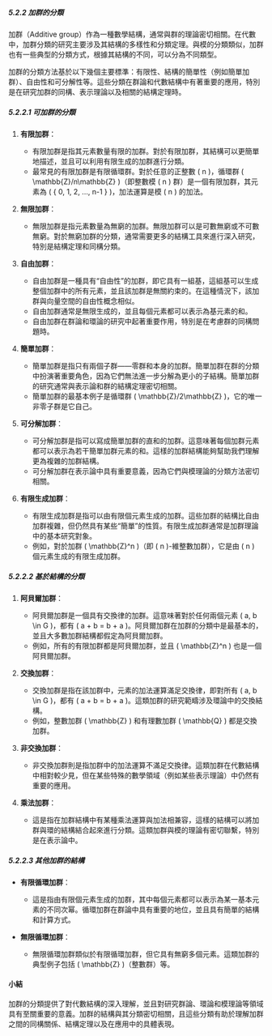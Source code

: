 ##### 5.2.2 加群的分類

加群（Additive group）作為一種數學結構，通常與群的理論密切相關。在代數中，加群分類的研究主要涉及其結構的多樣性和分類定理。與模的分類類似，加群也有一些典型的分類方式，根據其結構的不同，可以分為不同類型。

加群的分類方法基於以下幾個主要標準：有限性、結構的簡單性（例如簡單加群）、自由性和可分解性等。這些分類在群論和代數結構中有著重要的應用，特別是在研究加群的同構、表示理論以及相關的結構定理時。

##### 5.2.2.1 可加群的分類

1. **有限加群**：
   - 有限加群是指其元素數量有限的加群。對於有限加群，其結構可以更簡單地描述，並且可以利用有限生成的加群進行分類。
   - 最常見的有限加群是有限循環群。對於任意的正整數 \( n \)，循環群 \( \mathbb{Z}/n\mathbb{Z} \)（即整數模 \( n \) 群）是一個有限加群，其元素為 \( \{ 0, 1, 2, ..., n-1 \} \)，加法運算是模 \( n \) 的加法。

2. **無限加群**：
   - 無限加群是指元素數量為無窮的加群。無限加群可以是可數無窮或不可數無窮。對於無窮加群的分類，通常需要更多的結構工具來進行深入研究，特別是結構定理和同構分類。

3. **自由加群**：
   - 自由加群是一種具有“自由性”的加群，即它具有一組基，這組基可以生成整個加群中的所有元素，並且該加群是無關約束的。在這種情況下，該加群與向量空間的自由性概念相似。
   - 自由加群通常是無限生成的，並且每個元素都可以表示為基元素的和。
   - 自由加群在群論和環論的研究中起著重要作用，特別是在考慮群的同構問題時。

4. **簡單加群**：
   - 簡單加群是指只有兩個子群——零群和本身的加群。簡單加群在群的分類中扮演著重要角色，因為它們無法進一步分解為更小的子結構。簡單加群的研究通常與表示論和群的結構定理密切相關。
   - 簡單加群的最基本例子是循環群 \( \mathbb{Z}/2\mathbb{Z} \)，它的唯一非零子群是它自己。

5. **可分解加群**：
   - 可分解加群是指可以寫成簡單加群的直和的加群。這意味著每個加群元素都可以表示為若干簡單加群元素的和。這樣的加群結構能夠幫助我們理解更為複雜的加群結構。
   - 可分解加群在表示論中具有重要意義，因為它們與模理論的分類方法密切相關。

6. **有限生成加群**：
   - 有限生成加群是指可以由有限個元素生成的加群。這些加群的結構比自由加群複雜，但仍然具有某些“簡單”的性質。有限生成加群通常是加群理論中的基本研究對象。
   - 例如，對於加群 \( \mathbb{Z}^n \)（即 \( n \)-維整數加群），它是由 \( n \) 個元素生成的有限生成加群。

##### 5.2.2.2 基於結構的分類

1. **阿貝爾加群**：
   - 阿貝爾加群是一個具有交換律的加群。這意味著對於任何兩個元素 \( a, b \in G \)，都有 \( a + b = b + a \)。阿貝爾加群在加群的分類中是最基本的，並且大多數加群結構都假定為阿貝爾加群。
   - 例如，所有的有限加群都是阿貝爾加群，並且 \( \mathbb{Z}^n \) 也是一個阿貝爾加群。

2. **交換加群**：
   - 交換加群是指在該加群中，元素的加法運算滿足交換律，即對所有 \( a, b \in G \)，都有 \( a + b = b + a \)。這類加群的研究範疇涉及環論中的交換結構。
   - 例如，整數加群 \( \mathbb{Z} \) 和有理數加群 \( \mathbb{Q} \) 都是交換加群。

3. **非交換加群**：
   - 非交換加群則是指加群中的加法運算不滿足交換律。這類加群在代數結構中相對較少見，但在某些特殊的數學領域（例如某些表示理論）中仍然有重要的應用。

4. **乘法加群**：
   - 這是指在加群結構中有某種乘法運算與加法相兼容，這樣的結構可以將加群與環的結構結合起來進行分類。這類加群與模的理論有密切聯繫，特別是在表示論中。

##### 5.2.2.3 其他加群的結構

- **有限循環加群**：
   - 這是指由有限個元素生成的加群，其中每個元素都可以表示為某一基本元素的不同次幂。循環加群在群論中具有重要的地位，並且具有簡單的結構和計算方式。

- **無限循環加群**：
   - 無限循環加群類似於有限循環加群，但它具有無窮多個元素。這類加群的典型例子包括 \( \mathbb{Z} \)（整數群）等。

#### 小結

加群的分類提供了對代數結構的深入理解，並且對研究群論、環論和模理論等領域具有至關重要的意義。加群的結構與其分類密切相關，且這些分類有助於理解加群之間的同構關係、結構定理以及在應用中的具體表現。